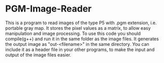 # PGM-Image-Reader
This is a program to read images of the type P5 with .pgm extension, i.e. portable gray map. It stores the pixel values as a matrix, to allow easy manipulation and image processing. To use this code you should compile(g++) and run it in the same folder as the image files. It generates the output image as "out-&lt;filename>" in the same directory. You can include it as a header file in your other programs, to make the input and output of the image files easier.
